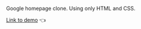 Google homepage clone. Using only HTML and CSS.

[Link to demo](https://isram8.github.io/Google-Homepage/) :point_left:
